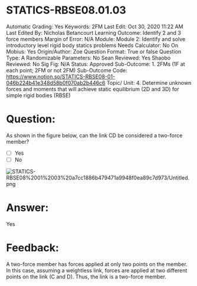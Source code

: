 # STATICS-RBSE08.01.03

Automatic Grading: Yes
Keywords: 2FM
Last Edit: Oct 30, 2020 11:22 AM
Last Edited By: Nicholas Betancourt
Learning Outcome: Identify 2 and 3 force members
Margin of Error: N/A
Module: Module 2: Identify and solve introductory level rigid body statics problems
Needs Calculator: No
On Mobius: Yes
Origin/Author: Zoe
Question Format: True or false
Question Type: A
Randomizable Parameters: No
Sean Reviewed: Yes
Shaobo Reviewed: No
Sig Fig: N/A
Status: Approved
Sub-Outcome: 1. 2FMs (1F at each point; 2FM or not 2FM)
Sub-Outcome Code: https://www.notion.so/STATICS-RBSE08-01-046b224b41e348d58b0f070ab2b446c6
Topic/ Unit: 4. Determine unknown forces and moments that will achieve static equilibrium (2D and 3D) for simple rigid bodies (RBSE)

# Question:

As shown in the figure below, can the link CD be considered a two-force member?

- [ ]  Yes
- [ ]  No

![STATICS-RBSE08%2001%2003%20a7cc1886b479471a9948f0ea89c7d973/Untitled.png](STATICS-RBSE08%2001%2003%20a7cc1886b479471a9948f0ea89c7d973/Untitled.png)

# Answer:

Yes

# Feedback:

A two-force member has forces applied at only two points on the member. In this case, assuming a weightless link, forces are applied at two different points on the link (C and D). Thus, the link is a two-force member.